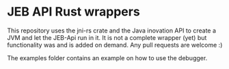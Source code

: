 # JEB API Rust wrappers
This repository uses the jni-rs crate and the Java inovation API to create a JVM and let the JEB-Api run in it. It is not a complete wrapper (yet) but functionality was and is added on demand. Any pull requests are welcome :) 

The examples folder contains an example on how to use the debugger.